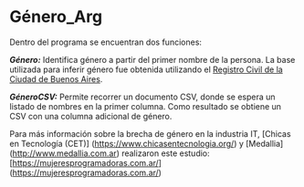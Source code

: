 Género_Arg
======================

Dentro del programa se encuentran dos funciones:

***Género:*** Identifica género a partir del primer nombre de la persona. La base utilizada para inferir género fue obtenida utilizando el [Registro Civil de la Ciudad de Buenos Aires](http://www.buenosaires.gob.ar/areas/registrocivil/nombres/busqueda/buscador_nombres.php?menu_id=16082).

***GéneroCSV:*** Permite recorrer un documento CSV, donde se espera un listado de nombres en la primer columna. Como resultado se obtiene un CSV con una columna adicional de género.

Para más información sobre la brecha de género en la industria IT, [Chicas en Tecnología (CET)] (https://www.chicasentecnologia.org/) y [Medallia] (http://www.medallia.com.ar) realizaron este estudio: [https://mujeresprogramadoras.com.ar/] (https://mujeresprogramadoras.com.ar/)
